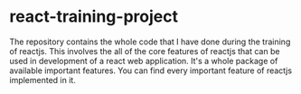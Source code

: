 # react-training-project
The repository contains the whole code that I have done during the training of reactjs. This involves the all of the core features of reactjs that can be used in development of a react web application. It's a whole package of available important features.
You can find every important feature of reactjs implemented in it. 
